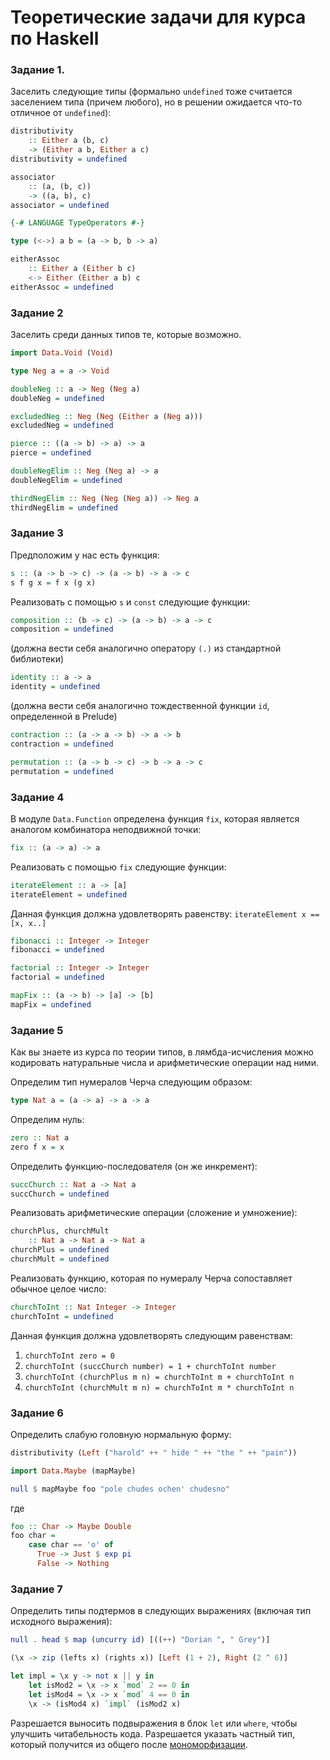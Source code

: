 # Теоретические задачи для курса по Haskell

### Задание 1.
Заселить следующие типы
(формально `undefined` тоже считается заселением типа (причем любого),
но в решении ожидается что-то отличное от `undefined`):

```haskell
distributivity
    :: Either a (b, c)
    -> (Either a b, Either a c)
distributivity = undefined
```

```haskell
associator
    :: (a, (b, c))
    -> ((a, b), c)
associator = undefined
```

```haskell
{-# LANGUAGE TypeOperators #-}

type (<->) a b = (a -> b, b -> a)

eitherAssoc
    :: Either a (Either b c)
    <-> Either (Either a b) c
eitherAssoc = undefined
```

### Задание 2
Заселить среди данных типов те, которые возможно.


```haskell
import Data.Void (Void)

type Neg a = a -> Void

doubleNeg :: a -> Neg (Neg a)
doubleNeg = undefined

excludedNeg :: Neg (Neg (Either a (Neg a)))
excludedNeg = undefined

pierce :: ((a -> b) -> a) -> a
pierce = undefined

doubleNegElim :: Neg (Neg a) -> a
doubleNegElim = undefined

thirdNegElim :: Neg (Neg (Neg a)) -> Neg a
thirdNegElim = undefined
```

### Задание 3
Предположим у нас есть функция:

```haskell
s :: (a -> b -> c) -> (a -> b) -> a -> c
s f g x = f x (g x)
```

Реализовать с помощью `s` и `const` следующие функции:

```haskell
composition :: (b -> c) -> (a -> b) -> a -> c
composition = undefined
```


(должна вести себя аналогично оператору `(.)` из стандартной библиотеки)

```haskell
identity :: a -> a
identity = undefined
```

(должна вести себя аналогично тождественной функции `id`, определенной в Prelude)

```haskell
contraction :: (a -> a -> b) -> a -> b
contraction = undefined
```

```haskell
permutation :: (a -> b -> c) -> b -> a -> c
permutation = undefined
```

### Задание 4
В модуле `Data.Function` определена функция `fix`, которая является аналогом комбинатора неподвижной точки:

```haskell
fix :: (a -> a) -> a
```

Реализовать с помощью `fix` следующие функции:

```haskell
iterateElement :: a -> [a]
iterateElement = undefined
```
Данная функция должна удовлетворять равенству:
`iterateElement x == [x, x..]`


```haskell
fibonacci :: Integer -> Integer
fibonacci = undefined
```

```haskell
factorial :: Integer -> Integer
factorial = undefined
```

```haskell
mapFix :: (a -> b) -> [a] -> [b]
mapFix = undefined
```


### Задание 5
Как вы знаете из курса по теории типов, в лямбда-исчисления можно кодировать натуральные числа и арифметические операции над ними.

Определим тип нумералов Черча следующим образом:
```haskell
type Nat a = (a -> a) -> a -> a
```

Определим нуль:
```haskell
zero :: Nat a
zero f x = x
```

Определить функцию-последователя (он же инкремент):
```haskell
succChurch :: Nat a -> Nat a
succChurch = undefined
```

Реализовать арифметические операции (сложение и умножение):
```haskell
churchPlus, churchMult
    :: Nat a -> Nat a -> Nat a
churchPlus = undefined
churchMult = undefined
```

Реализовать функцию, которая по нумералу Черча сопоставляет обычное целое число:

```haskell
churchToInt :: Nat Integer -> Integer
churchToInt = undefined
```

Данная функция должна удовлетворять следующим равенствам:
1. `churchToInt zero = 0`
2. `churchToInt (succChurch number) = 1 + churchToInt number`
3. `churchToInt (churchPlus m n) = churchToInt m + churchToInt n`
4. `churchToInt (churchMult m n) = churchToInt m * churchToInt n`

### Задание 6
Определить слабую головную нормальную форму:

```haskell
distributivity (Left ("harold" ++ " hide " ++ "the " ++ "pain"))
```

```haskell
import Data.Maybe (mapMaybe)

null $ mapMaybe foo "pole chudes ochen' chudesno"
```
где
```haskell
foo :: Char -> Maybe Double
foo char =
    case char == 'o' of
      True -> Just $ exp pi
      False -> Nothing
```

### Задание 7
Определить типы подтермов в следующих выражениях
(включая тип исходного выражения):

```haskell
null . head $ map (uncurry id) [((++) "Dorian ", " Grey")]
```

```haskell
(\x -> zip (lefts x) (rights x)) [Left (1 + 2), Right (2 ^ 6)]
```

```haskell
let impl = \x y -> not x || y in
    let isMod2 = \x -> x `mod` 2 == 0 in
    let isMod4 = \x -> x `mod` 4 == 0 in
    \x -> (isMod4 x) `impl` (isMod2 x)
```

Разрешается выносить подвыражения в блок `let` или `where`, чтобы улучшить читабельность кода.
Разрешается указать частный тип, который получится из общего после [мономорфизации](https://wiki.haskell.org/Monomorphism_restriction).
